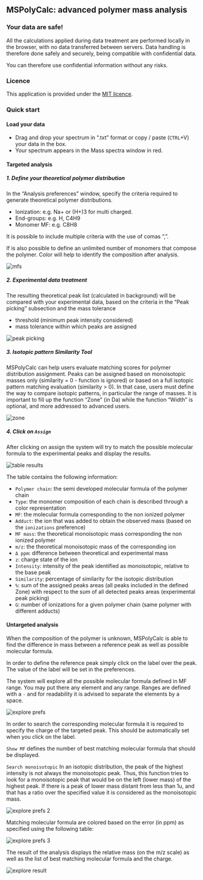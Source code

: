 ## MSPolyCalc: advanced polymer mass analysis

### Your data are safe!

All the calculations applied during data treatment are performed locally in the browser, with no data transferred between servers. Data handling is therefore done safely and securely, being compatible with confidential data.

You can therefore use confidential information without any risks.

### Licence

This application is provided under the [MIT licence](https://github.com/cheminfo/mspolycalc/blob/master/LICENSE).

### Quick start

#### Load your data

- Drag and drop your spectrum in “.txt” format or copy / paste (`CTRL`+V) your data in the box.
- Your spectrum appears in the Mass spectra window in red.

#### Targeted analysis

##### 1. Define your theoretical polymer distribution

In the “Analysis preferences” window, specify the criteria required to generate theoretical polymer distributions.

- Ionization: e.g. Na+ or (H+)3 for multi charged.
- End-groups: e.g. H, C4H9
- Monomer MF: e.g. C8H8

It is possible to include multiple criteria with the use of comas “,”.

If is also possible to define an unlimited number of monomers that compose the polymer. Color will help to identify the composition after analysis.

![mfs](images/mfs.png)

##### 2. Experimental data treatment

The resulting theoretical peak list (calculated in background) will be compared with your experimental data, based on the criteria in the “Peak picking” subsection and the mass tolerance

- threshold (minimum peak intensity considered)
- mass tolerance within which peaks are assigned

![peak picking](images/peakPicking.png)

##### 3. Isotopic pattern Similarity Tool

MSPolyCalc can help users evaluate matching scores for polymer distribution assignment. Peaks can be assigned based on monoisotopic masses only (similarity = 0 - function is ignored) or based on a full isotopic pattern matching evaluation (similarity > 0). In that case, users must define the way to compare isotopic patterns, in particular the range of masses.
It is important to fill up the function “Zone” (in Da) while the function “Width” is optional, and more addressed to advanced users.

![zone](images/zone.png)

##### 4. Click on `Assign`

After clicking on assign the system will try to match the possible molecular formula to the experimental peaks and display the results.

![table results](images/tableResults.png)

The table contains the following information:

- `Polymer chain`: the semi developed molecular formula of the polymer chain
- `Type`: the monomer composition of each chain is described through a color representation
- `MF`: the molecular formula corresponding to the non ionized polymer
- `Adduct`: the ion that was added to obtain the observed mass (based on the `ionizations` preference)
- `MF mass`: the theoretical monoisotopic mass corresponding the non ionized polymer
- `m/z`: the theoretical monoisotopic mass of the corresponding ion
- `Δ ppm`: difference between theoretical and experimental mass
- `z`: charge state of the ion
- `Intensity`: intensity of the peak identified as monoisotopic, relative to the base peak
- `Similarity`: percentage of similarity for the isotopic distribution
- `%`: sum of the assigned peaks areas (all peaks included in the defined Zone) with respect to the sum of all detected peaks areas (experimental peak picking)
- `G`: number of ionizations for a given polymer chain (same polymer with different adducts)

#### Untargeted analysis

When the composition of the polymer is unknown, MSPolyCalc is able to find the difference in mass between a reference peak as well as possible molecular formula.

In order to define the reference peak simply click on the label over the peak. The value of the label will be set in the preferences.

The system will explore all the possible molecular formula defined in MF range. You may put there any element and any range. Ranges are defined with a `-` and for readability it is advised to separate the elements by a space.

![explore prefs](images/explorePrefs1.png)

In order to search the corresponding molecular formula it is required to specify the charge of the targeted peak. This should be automatically set when you click on the label.

`Show MF` defines the number of best matching molecular formula that should be displayed.

`Search monoisotopic` In an isotopic distribution, the peak of the highest intensity is not always the monoisotopic peak. Thus, this function tries to look for a monoisotopic peak that would be on the left (lower mass) of the highest peak. If there is a peak of lower mass distant from less than 1u, and that has a ratio over the specified value it is considered as the monoisotopic mass.

![explore prefs 2](images/explorePrefs2.png)

Matching molecular formula are colored based on the error (in ppm) as specified using the following table:

![explore prefs 3](images/explorePrefs3.png)

The result of the analysis displays the relative mass (on the m/z scale) as well as the list of best matching molecular formula and the charge.

![explore result](images/exploreResult.png)
